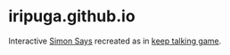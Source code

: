 # iripuga.github.io
Interactive [Simon Says](http://iripuga.github.io/games/simon-says.html/) recreated as in [keep talking game](https://keeptalkinggame.com/).
